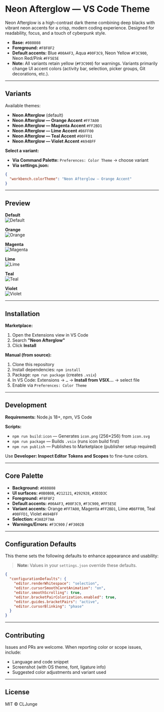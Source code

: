 # Neon Afterglow — VS Code Theme  

Neon Afterglow is a high-contrast dark theme combining deep blacks with vibrant neon accents for a crisp, modern coding experience. Designed for readability, focus, and a touch of cyberpunk style.  

- **Base:** `#080808`  
- **Foreground:** `#F8F8F2`  
- **Default accents:** Blue `#00A4F3`, Aqua `#00F3C9`, Neon Yellow `#F3C900`, Neon Red/Pink `#FF5E5E`  
- **Note:** All variants retain yellow (`#F3C900`) for warnings. Variants primarily change UI accent colors (activity bar, selection, picker groups, Git decorations, etc.).  

---

## Variants  

Available themes:  
- **Neon Afterglow** (default)  
- **Neon Afterglow — Orange Accent** `#FF7A00`  
- **Neon Afterglow — Magenta Accent** `#FF2BD1`  
- **Neon Afterglow — Lime Accent** `#B6FF00`  
- **Neon Afterglow — Teal Accent** `#00FFD1`  
- **Neon Afterglow — Violet Accent** `#A94BFF`  

**Select a variant:**  
- **Via Command Palette:** `Preferences: Color Theme` → choose variant  
- **Via settings.json:**  
```json
{
  "workbench.colorTheme": "Neon Afterglow — Orange Accent"
}
```  

---

## Preview  

**Default**  
![Default](images/preview-default.png)  

**Orange**  
![Orange](images/preview-orange.png)  

**Magenta**  
![Magenta](images/preview-magenta.png)  

**Lime**  
![Lime](images/preview-lime.png)  

**Teal**  
![Teal](images/preview-teal.png)  

**Violet**  
![Violet](images/preview-violet.png)  

---

## Installation  

**Marketplace:**  
1. Open the Extensions view in VS Code  
2. Search **"Neon Afterglow"**  
3. Click **Install**  

**Manual (from source):**  
1. Clone this repository  
2. Install dependencies: `npm install`  
3. Package: `npm run package` (creates `.vsix`)  
4. In VS Code: Extensions → `…` → **Install from VSIX…** → select file  
5. Enable via `Preferences: Color Theme`  

---

## Development  

**Requirements:** Node.js 18+, npm, VS Code  

**Scripts:**  
- `npm run build:icon` — Generates `icon.png` (256×256) from `icon.svg`  
- `npm run package` — Builds `.vsix` (runs icon build first)  
- `npm run publish` — Publishes to Marketplace (publisher setup required)  

Use **Developer: Inspect Editor Tokens and Scopes** to fine-tune colors.  

---

## Core Palette  

- **Background:** `#080808`  
- **UI surfaces:** `#0B0B0B`, `#212121`, `#292928`, `#3D3D3C`  
- **Foreground:** `#F8F8F2`  
- **Default accents:** `#00A4F3`, `#00F3C9`, `#F3C900`, `#FF5E5E`  
- **Variant accents:** Orange `#FF7A00`, Magenta `#FF2BD1`, Lime `#B6FF00`, Teal `#00FFD1`, Violet `#A94BFF`  
- **Selection:** `#3A82F7AA`  
- **Warnings/Errors:** `#F3C900` / `#F3002B`  

---

## Configuration Defaults  

This theme sets the following defaults to enhance appearance and usability:  

> **Note:** Values in your `settings.json` override these defaults.  

```json
{
  "configurationDefaults": {
    "editor.renderWhitespace": "selection",
    "editor.cursorSmoothCaretAnimation": "on",
    "editor.smoothScrolling": true,
    "editor.bracketPairColorization.enabled": true,
    "editor.guides.bracketPairs": "active",
    "editor.cursorBlinking": "phase"
  }
}
```  

---

## Contributing  

Issues and PRs are welcome. When reporting color or scope issues, include:  
- Language and code snippet  
- Screenshot (with OS theme, font, ligature info)  
- Suggested color adjustments and variant used  

---

## License  

MIT © CLJunge  
